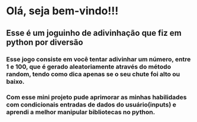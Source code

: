 <h1>Olá, seja bem-vindo!!!</h1>
<h2>Esse é um joguinho de adivinhação que fiz em python por diversão</h2>
<h3>Esse jogo consiste em você tentar adivinhar um número, entre 1 e 100, que é gerado aleatoriamente através do método random, tendo como dica apenas se o seu chute foi alto ou baixo.</h3>
<h3>Com esse mini projeto pude aprimorar as minhas habilidades com condicionais entradas de dados do usuário(inputs) e aprendi a melhor manipular bibliotecas no python.</h3>
